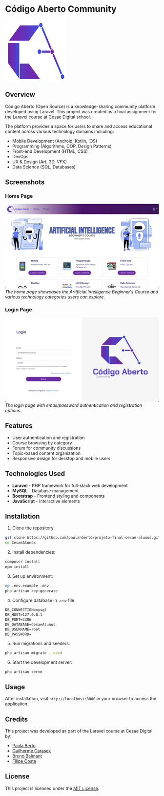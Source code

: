 # Código Aberto Community

<img src="./logo.png" height="200" width="200" alt="Código Aberto Community" />

## Overview

Código Aberto (Open Source) is a knowledge-sharing community platform developed using Laravel. This project was created as a final assignment for the Laravel course at Cesae Digital school.

The platform provides a space for users to share and access educational content across various technology domains including:

-   Mobile Development (Android, Kotlin, iOS)
-   Programming (Algorithms, OOP, Design Patterns)
-   Front-end Development (HTML, CSS)
-   DevOps
-   UX & Design (Art, 3D, VFX)
-   Data Science (SQL, Databases)

## Screenshots

### Home Page

![Home Page](./home.png)
_The home page showcases the Artificial Intelligence Beginner's Course and various technology categories users can explore._

### Login Page

![Login Page](./login.png)
_The login page with email/password authentication and registration options._

## Features

-   User authentication and registration
-   Course browsing by category
-   Forum for community discussions
-   Topic-based content organization
-   Responsive design for desktop and mobile users

## Technologies Used

-   **Laravel** - PHP framework for full-stack web development
-   **MySQL** - Database management
-   **Bootstrap** - Frontend styling and components
-   **JavaScript** - Interactive elements

## Installation

1. Clone the repository:

```bash
git clone https://github.com/paulanberto/projeto-final-cesae-alunos.git CesaeAlunos
cd CesaeAlunos
```

2. Install dependencies:

```bash
composer install
npm install
```

3. Set up environment:

```bash
cp .env.example .env
php artisan key:generate
```

4. Configure database in `.env` file:

```
DB_CONNECTION=mysql
DB_HOST=127.0.0.1
DB_PORT=3306
DB_DATABASE=CesaeAlunos
DB_USERNAME=root
DB_PASSWORD=
```

5. Run migrations and seeders:

```bash
php artisan migrate --seed
```

6. Start the development server:

```bash
php artisan serve
```

## Usage

After installation, visit `http://localhost:8000` in your browser to access the application.

## Credits

This project was developed as part of the Laravel course at Cesae Digital by:

-   [Paula Berto](https://github.com/paulanberto)
-   [Guilherme Carasek](https://github.com/Guilherme-Carasek)
-   [Bruno Balmant](https://github.com/BrunoBalmant)
-   [Filipe Costa](https://github.com/gitumbelino)

## License

This project is licensed under the [MIT License](LICENSE.md).
